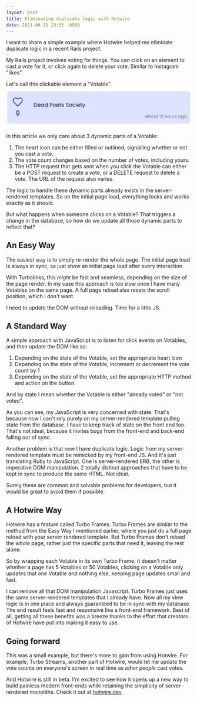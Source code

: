 ```yaml
---
layout: post
title: Eliminating duplicate logic with Hotwire
date: 2021-06-15 23:55 -0500
---
```


I want to share a simple example where Hotwire helped me eliminate duplicate logic in a recent Rails project.

My Rails project involves voting for things. You can click on an element to cast a vote for it, or click again to delete your vote. Similar to Instagram "likes". 

Let's call this clickable element a "Votable". 
![](/assets/img/votable.gif)

In this article we only care about 3 dynamic parts of a Votable: 

1. The heart icon can be either filled or outlined, signalling whether or not you cast a vote.
2. The vote count changes based on the number of votes, including yours.
3. The HTTP request that gets sent when you click the Votable can either be a POST request to create a vote, or a DELETE request to delete a vote. The URL of the request also varies.

The logic to handle these dynamic parts already exists in the server-rendered templates. So on the initial page load, everything looks and works exactly as it should.

But what happens when someone clicks on a Votable? That triggers a change in the database, so how do we update all those dynamic parts to reflect that?

## An Easy Way

The easiest way is to simply re-render the whole page. The initial page load is always in sync, so just show an initial page load after every interaction.

With Turbolinks, this *might* be fast and seamless, depending on the size of the page render. In my case this approach is too slow once I have many Votables on the same page. A full page reload also resets the scroll position, which I don't want.

I need to update the DOM without reloading. Time for a little JS.

## A Standard Way

A simple approach with JavaScript is to listen for click events on Votables, and then update the DOM like so:

1. Depending on the state of the Votable, set the appropriate heart icon
2. Depending on the state of the Votable, increment or decrement the vote count by 1
3. Depending on the state of the Votable, set the appropriate HTTP method and action on the button.

And by state I mean whether the Votable is either "already voted" or "not voted".

As you can see, my JavaScript is very concerned with state. That's because now I can't rely purely on my server-rendered template pulling state from the database. I have to keep track of state on the front end too. That's not ideal, because it invites bugs from the front-end and back-end falling out of sync.

Another problem is that now I have duplicate logic. Logic from my server-rendered template must be mimicked by my front-end JS. And it's just translating Ruby to JavaScript. One is server-rendered ERB, the other is imperative DOM manipulation. 2 totally distinct approaches that have to be kept in sync to produce the same HTML. Not ideal.

Surely these are common and solvable problems for developers, but it would be great to avoid them if possible. 

## A Hotwire Way

Hotwire has a feature called Turbo Frames. Turbo Frames are similar to the method from the Easy Way I mentioned earlier, where you just do a full page reload with your server rendered template. But Turbo Frames don't reload the *whole* page, rather just the specific parts that need it, leaving the rest alone.

So by wrapping each Votable in its own Turbo Frame, it doesn't matter whether a page has 5 Votables or 50 Votables, clicking on a Votable only updates that one Votable and nothing else, keeping page updates small and fast.

I can remove all that DOM manipulation Javascript. Turbo Frames just uses the same server-rendered templates that I already have. Now all my view logic is in one place and always guaranteed to be in sync with my database. The end result feels fast and responsive like a front-end framework. Best of all, getting all these benefits was a breeze thanks to the effort that creators of Hotwire have put into making it easy to use.

## Going forward

This was a small example, but there's more to gain from using Hotwire. For example, Turbo Streams, another part of Hotwire, would let me update the vote counts on everyone's screen in real time as *other people* cast votes. 

And Hotwire is still in beta. I'm excited to see how it opens up a new way to build painless modern front-ends while retaining the simplicity of server-rendered monoliths. Check it out at [hotwire.dev](https://hotwire.dev)

